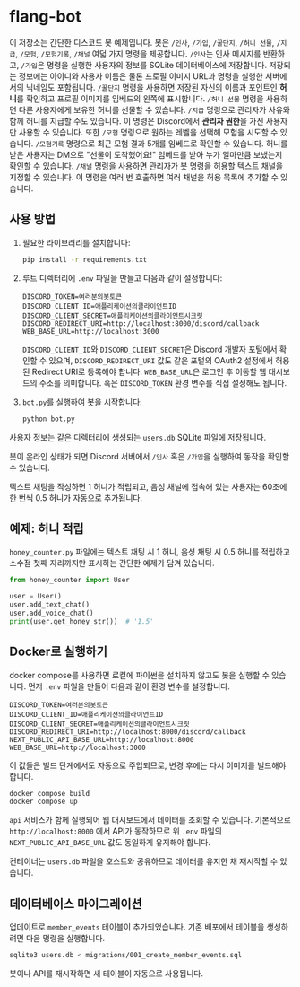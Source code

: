 # flang-bot

이 저장소는 간단한 디스코드 봇 예제입니다. 봇은 `/인사`, `/가입`, `/꿀단지`, `/허니 선물`, `/지급`, `/모험`, `/모험기록`, `/채널` 여덟 가지 명령을 제공합니다.
`/인사`는 인사 메시지를 반환하고, `/가입`은 명령을 실행한 사용자의 정보를 SQLite 데이터베이스에 저장합니다. 저장되는 정보에는 아이디와 사용자 이름은 물론 프로필 이미지 URL과 명령을 실행한 서버에서의 닉네임도 포함됩니다. `/꿀단지` 명령을 사용하면 저장된 자신의 이름과 포인트인 **허니**를 확인하고 프로필 이미지를 임베드의 왼쪽에 표시합니다. `/허니 선물` 명령을 사용하면 다른 사용자에게 보유한 허니를 선물할 수 있습니다. `/지급` 명령으로 관리자가 사유와 함께 허니를 지급할 수도 있습니다. 이 명령은 Discord에서 **관리자 권한**을 가진 사용자만 사용할 수 있습니다. 또한 `/모험` 명령으로 원하는 레벨을 선택해 모험을 시도할 수 있습니다.
`/모험기록` 명령으로 최근 모험 결과 5개를 임베드로 확인할 수 있습니다.
허니를 받은 사용자는 DM으로 "선물이 도착했어요!" 임베드를 받아 누가 얼마만큼 보냈는지 확인할 수 있습니다.
`/채널` 명령을 사용하면 관리자가 봇 명령을 허용할 텍스트 채널을 지정할 수 있습니다.
이 명령을 여러 번 호출하면 여러 채널을 허용 목록에 추가할 수 있습니다.

## 사용 방법

1. 필요한 라이브러리를 설치합니다:
   ```bash
   pip install -r requirements.txt
   ```

2. 루트 디렉터리에 `.env` 파일을 만들고 다음과 같이 설정합니다:
   ```env
   DISCORD_TOKEN=여러분의봇토큰
   DISCORD_CLIENT_ID=애플리케이션의클라이언트ID
   DISCORD_CLIENT_SECRET=애플리케이션의클라이언트시크릿
   DISCORD_REDIRECT_URI=http://localhost:8000/discord/callback
   WEB_BASE_URL=http://localhost:3000
   ```
   `DISCORD_CLIENT_ID`와 `DISCORD_CLIENT_SECRET`은 Discord 개발자 포털에서 확인할 수 있으며,
   `DISCORD_REDIRECT_URI` 값도 같은 포털의 OAuth2 설정에서 허용된 Redirect URI로 등록해야 합니다.
   `WEB_BASE_URL`은 로그인 후 이동할 웹 대시보드의 주소를 의미합니다.
   혹은 `DISCORD_TOKEN` 환경 변수를 직접 설정해도 됩니다.

3. `bot.py`를 실행하여 봇을 시작합니다:
   ```bash
   python bot.py
   ```

사용자 정보는 같은 디렉터리에 생성되는 `users.db` SQLite 파일에 저장됩니다.

봇이 온라인 상태가 되면 Discord 서버에서 `/인사` 혹은 `/가입`을 실행하여 동작을 확인할 수 있습니다.

텍스트 채팅을 작성하면 1 허니가 적립되고, 음성 채널에 접속해 있는 사용자는 60초에 한 번씩 0.5 허니가 자동으로 추가됩니다.

## 예제: 허니 적립

`honey_counter.py` 파일에는 텍스트 채팅 시 1 허니, 음성 채팅 시 0.5 허니를 적립하고 소수점 첫째 자리까지만 표시하는 간단한 예제가 담겨 있습니다.

```python
from honey_counter import User

user = User()
user.add_text_chat()
user.add_voice_chat()
print(user.get_honey_str())  # '1.5'
```

## Docker로 실행하기

docker compose를 사용하면 로컬에 파이썬을 설치하지 않고도 봇을 실행할 수 있습니다. 먼저 `.env` 파일을 만들어 다음과 같이 환경 변수를 설정합니다.

```env
DISCORD_TOKEN=여러분의봇토큰
DISCORD_CLIENT_ID=애플리케이션의클라이언트ID
DISCORD_CLIENT_SECRET=애플리케이션의클라이언트시크릿
DISCORD_REDIRECT_URI=http://localhost:8000/discord/callback
NEXT_PUBLIC_API_BASE_URL=http://localhost:8000
WEB_BASE_URL=http://localhost:3000
```

이 값들은 빌드 단계에서도 자동으로 주입되므로, 변경 후에는 다시 이미지를 빌드해야 합니다.

```bash
docker compose build
docker compose up
```

`api` 서비스가 함께 실행되어 웹 대시보드에서 데이터를 조회할 수 있습니다. 기본적으로
`http://localhost:8000` 에서 API가 동작하므로 위 `.env` 파일의
`NEXT_PUBLIC_API_BASE_URL` 값도 동일하게 유지해야 합니다.

컨테이너는 `users.db` 파일을 호스트와 공유하므로 데이터를 유지한 채 재시작할 수 있습니다.

## 데이터베이스 마이그레이션

업데이트로 `member_events` 테이블이 추가되었습니다. 기존 배포에서 테이블을 생성하려면 다음 명령을 실행합니다.

```bash
sqlite3 users.db < migrations/001_create_member_events.sql
```

봇이나 API를 재시작하면 새 테이블이 자동으로 사용됩니다.
